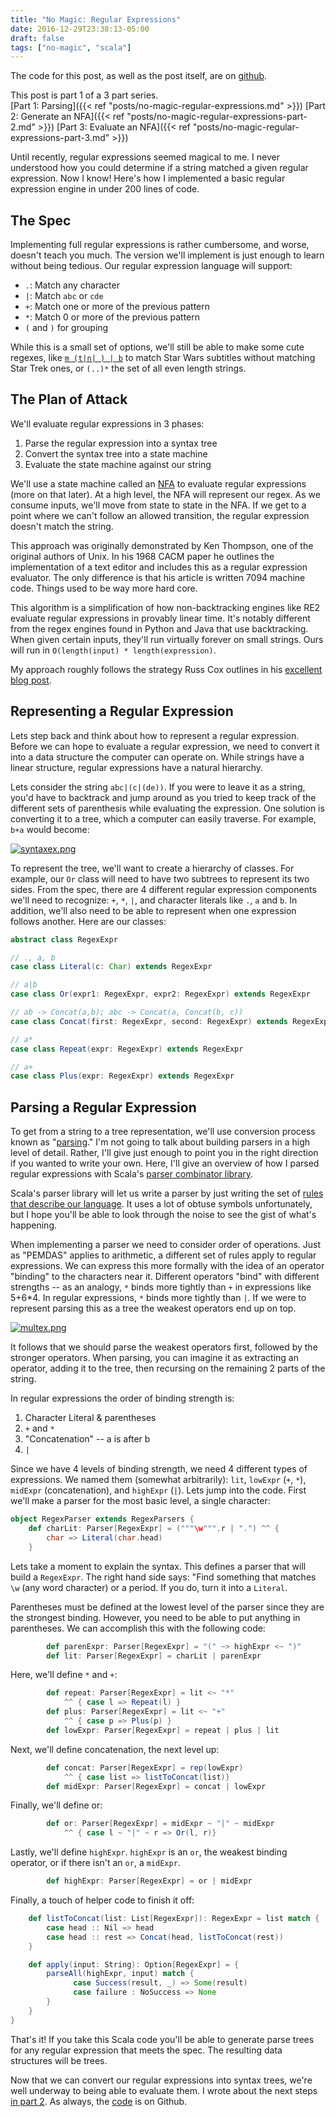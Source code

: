 ```yaml
---
title: "No Magic: Regular Expressions"
date: 2016-12-29T23:38:13-05:00
draft: false
tags: ["no-magic", "scala"]
---
```

The code for this post, as well as the post itself, are on [github](https://github.com/rcoh/toyregex).

This post is part 1 of a 3 part series.  
[Part 1: Parsing]({{< ref "posts/no-magic-regular-expressions.md" >}})
[Part 2: Generate an NFA]({{< ref "posts/no-magic-regular-expressions-part-2.md" >}})
[Part 3: Evaluate an NFA]({{< ref "posts/no-magic-regular-expressions-part-3.md" >}})

Until recently, regular expressions seemed magical to me. I never understood how you could determine if a string matched a given regular expression. Now I know! Here's how I implemented a basic regular expression engine in under 200 lines of code.
## The Spec ##
Implementing full regular expressions is rather cumbersome, and worse, doesn't teach you much. The version we'll implement is just enough to learn without being tedious. Our regular expression language will support:

* `.`: Match any character
* ``|``: Match ``abc`` or ``cde``
* ``+``: Match one or more of the previous pattern
* ``*``: Match 0 or more of the previous pattern
* ``(`` and ``)`` for grouping

While this is a small set of options, we'll still be able to make some cute regexes, like [``m (t|n| ) | b``](http://xkcd.com/1313/) to match Star Wars subtitles without matching Star Trek ones, or ``(..)*`` the set of all even length strings.

## The Plan of Attack ##

We'll evaluate regular expressions in 3 phases:

1. Parse the regular expression into a syntax tree
2. Convert the syntax tree into a state machine
3. Evaluate the state machine against our string

We'll use a state machine called an [NFA](http://en.wikipedia.org/wiki/Nondeterministic_finite_automaton) to evaluate regular expressions (more on that later). At a high level, the NFA will represent our regex. As we consume inputs, we'll move from state to state in the NFA. If we get to a point where we can't follow an allowed transition, the regular expression doesn't match the string.

This approach was originally demonstrated by Ken Thompson, one of the original authors of Unix. In his 1968 CACM paper he outlines the implementation of a text editor and includes this as a regular expression evaluator. The only difference is that his article is written 7094 machine code. Things used to be way more hard core.

This algorithm is a simplification of how non-backtracking engines like RE2 evaluate regular expressions in provably linear time. It's notably different from the regex engines found in Python and Java that use backtracking. When given certain inputs, they'll run virtually forever on small strings. Ours will run in ``O(length(input) * length(expression)``.

My approach roughly follows the strategy Russ Cox outlines in his [excellent blog post](http://swtch.com/~rsc/regexp/regexp1.html).

## Representing a Regular Expression ##
Lets step back and think about how to represent a regular expression. Before we can hope to evaluate a regular expression, we need to convert it into a data structure the computer can operate on. While strings have a linear structure, regular expressions have a natural hierarchy.

Lets consider the string `abc|(c|(de))`. If you were to leave it as a string, you'd have to backtrack and jump around as you tried to keep track of the different sets of parenthesis while evaluating the expression. One solution is converting it to a tree, which a computer can easily traverse. For example, ``b+a`` would become:

[![syntaxex.png](https://svbtleusercontent.com/utcttrpai2yaw_small.png)](https://svbtleusercontent.com/utcttrpai2yaw.png)  

To represent the tree, we'll want to create a hierarchy of classes. For example, our ``Or`` class will need to have two subtrees to represent its two sides. From the spec, there are 4 different regular expression components we'll need to recognize: ``+``, ``*``, ``|``, and character literals like ``.``, ``a`` and ``b``. In addition, we'll also need to be able to represent when one expression follows another. Here are our classes:

```scala    
abstract class RegexExpr

// ., a, b
case class Literal(c: Char) extends RegexExpr

// a|b
case class Or(expr1: RegexExpr, expr2: RegexExpr) extends RegexExpr

// ab -> Concat(a,b); abc -> Concat(a, Concat(b, c))
case class Concat(first: RegexExpr, second: RegexExpr) extends RegexExpr

// a*
case class Repeat(expr: RegexExpr) extends RegexExpr

// a+
case class Plus(expr: RegexExpr) extends RegexExpr
```

## Parsing a Regular Expression

To get from a string to a tree representation, we'll use conversion process known as "[parsing](http://en.wikipedia.org/wiki/Parsing)." I'm not going to talk about building parsers in a high level of detail. Rather, I'll give just enough to point you in the right direction if you wanted to write your own. Here, I'll give an overview of how I parsed regular expressions with Scala's [parser combinator library](http://www.scala-lang.org/api/2.10.3/index.html#scala.util.parsing.combinator.Parsers).

Scala's parser library will let us write a parser by just writing the set of [rules that describe our language](http://en.wikipedia.org/wiki/Formal_grammar). It uses a lot of obtuse symbols unfortunately, but I hope you'll be able to look through the noise to see the gist of what's happening.

When implementing a parser we need to consider order of operations. Just as "PEMDAS" applies to arithmetic, a different set of rules apply to regular expressions. We can express this more formally with the idea of an operator "binding" to the characters near it. Different operators "bind" with different strengths -- as an analogy, `*` binds more tightly than `+` in expressions like 5+6*4. In regular expressions, `*` binds more tightly than `|`. If we were to represent parsing this as a tree the weakest operators end up on top.

[![multex.png](https://svbtleusercontent.com/sstquqt5mol21w_small.png)](https://svbtleusercontent.com/sstquqt5mol21w.png)

It follows that we should parse the weakest operators first, followed by the stronger operators. When parsing, you can imagine it as extracting an operator, adding it to the tree, then recursing on the remaining 2 parts of the string.

In regular expressions the order of binding strength is:

1. Character Literal & parentheses
2. `+` and `*`
3. "Concatenation" -- a is after b
4. `|`

Since we have 4 levels of binding strength, we need 4 different types of expressions. We named them (somewhat arbitrarily): `lit`, `lowExpr` (`+`, `*`), `midExpr` (concatenation), and `highExpr` (`|`). Lets jump into the code. First we'll make a parser for the most basic level, a single character:

```scala
object RegexParser extends RegexParsers {
	def charLit: Parser[RegexExpr] = ("""\w""".r | ".") ^^ {
	    char => Literal(char.head)
	}
```

Lets take a moment to explain the syntax. This defines a parser that will build a ``RegexExpr``. The right hand side says: "Find something that matches ``\w`` (any word character) or a period. If you do, turn it into a ``Literal``.

Parentheses must be defined at the lowest level of the parser since they are the strongest binding. However, you need to be able to put anything in parentheses. We can accomplish this with the following code:

```scala
        def parenExpr: Parser[RegexExpr] = "(" ~> highExpr <~ ")"
        def lit: Parser[RegexExpr] = charLit | parenExpr
```

Here, we'll define ``*`` and ``+``:

```scala
        def repeat: Parser[RegexExpr] = lit <~ "*"
            ^^ { case l => Repeat(l) }
        def plus: Parser[RegexExpr] = lit <~ "+"
            ^^ { case p => Plus(p) }
        def lowExpr: Parser[RegexExpr] = repeat | plus | lit
```

Next, we'll define concatenation, the next level up:

```scala
        def concat: Parser[RegexExpr] = rep(lowExpr)
            ^^ { case list => listToConcat(list)}
        def midExpr: Parser[RegexExpr] = concat | lowExpr
```

Finally, we'll define or:

```scala
        def or: Parser[RegexExpr] = midExpr ~ "|" ~ midExpr
            ^^ { case l ~ "|" ~ r => Or(l, r)}
```

Lastly, we'll define ``highExpr``. ``highExpr`` is an ``or``, the weakest binding operator, or if there isn't an ``or``, a ``midExpr``.

```scala
        def highExpr: Parser[RegexExpr] = or | midExpr
```

Finally, a touch of helper code to finish it off:

```scala
    def listToConcat(list: List[RegexExpr]): RegexExpr = list match {
        case head :: Nil => head
        case head :: rest => Concat(head, listToConcat(rest))
    }

    def apply(input: String): Option[RegexExpr] = {
        parseAll(highExpr, input) match {
              case Success(result, _) => Some(result)
              case failure : NoSuccess => None
        }
    }
}
```

That's it! If you take this Scala code you'll be able to generate parse trees for any regular expression that meets the spec. The resulting data structures will be trees.

Now that we can convert our regular expressions into syntax trees, we're well underway to being able to evaluate them. I wrote about the next steps [in part 2](http://rcoh.svbtle.com/regular-expressions-part-2). As always, the [code](https://www.github.com/rcoh/toyregex) is on Github.
